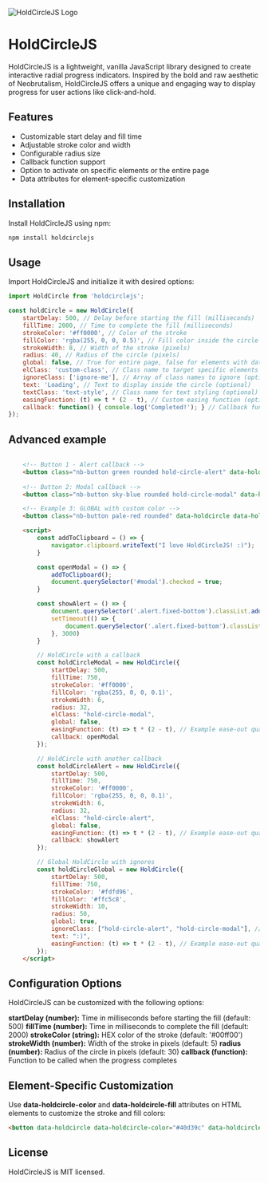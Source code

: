 ![HoldCircleJS Logo](https://holdcirclejs.web.app/logo.jpg)

# HoldCircleJS

HoldCircleJS is a lightweight, vanilla JavaScript library designed to create interactive radial progress indicators. Inspired by the bold and raw aesthetic of Neobrutalism, HoldCircleJS offers a unique and engaging way to display progress for user actions like click-and-hold.

## Features

- Customizable start delay and fill time
- Adjustable stroke color and width
- Configurable radius size
- Callback function support
- Option to activate on specific elements or the entire page
- Data attributes for element-specific customization

## Installation

Install HoldCircleJS using npm:

```bash
npm install holdcirclejs
```

## Usage

Import HoldCircleJS and initialize it with desired options:

```js
import HoldCircle from 'holdcirclejs';

const holdCircle = new HoldCircle({
    startDelay: 500, // Delay before starting the fill (milliseconds)
    fillTime: 2000, // Time to complete the fill (milliseconds)
    strokeColor: '#ff0000', // Color of the stroke
    fillColor: 'rgba(255, 0, 0, 0.5)', // Fill color inside the circle (optional)
    strokeWidth: 8, // Width of the stroke (pixels)
    radius: 40, // Radius of the circle (pixels)
    global: false, // True for entire page, false for elements with data-holdcircle attribute
    elClass: 'custom-class', // Class name to target specific elements (optional)
    ignoreClass: ['ignore-me'], // Array of class names to ignore (optional)
    text: 'Loading', // Text to display inside the circle (optional)
    textClass: 'text-style', // Class name for text styling (optional)
    easingFunction: (t) => t * (2 - t), // Custom easing function (optional)
    callback: function() { console.log('Completed!'); } // Callback function to execute when the fill is complete
});
```

## Advanced example

```html

    <!-- Button 1 - Alert callback -->
    <button class="nb-button green rounded hold-circle-alert" data-holdcircle data-holdcircle-color="#40d39c" data-holdcircle-fill="rgba(0,0,0,0)">Hold me to see what I do</button>
    
    <!-- Button 2: Modal callback -->
    <button class="nb-button sky-blue rounded hold-circle-modal" data-holdcircle data-holdcircle-color="#0077b6" data-holdcircle-fill="rgba(0,119,182,0.25)">Hold me to see what I do</button>

    <!-- Example 3: GLOBAL with custom color -->
    <button class="nb-button pale-red rounded" data-holdcircle data-holdcircle-color="#ff5733">Hold me</button>

    <script>
        const addToClipboard = () => {
            navigator.clipboard.writeText("I love HoldCircleJS! :)");
        }

        const openModal = () => {
            addToClipboard();
            document.querySelector('#modal').checked = true;
        }

        const showAlert = () => {
            document.querySelector('.alert.fixed-bottom').classList.add('show');
            setTimeout(() => {
                document.querySelector('.alert.fixed-bottom').classList.remove('show');
            }, 3000)
        }

        // HoldCircle with a callback
        const holdCircleModal = new HoldCircle({
            startDelay: 500,
            fillTime: 750,
            strokeColor: '#ff0000',
            fillColor: 'rgba(255, 0, 0, 0.1)',
            strokeWidth: 6,
            radius: 32,
            elClass: "hold-circle-modal",
            global: false, 
            easingFunction: (t) => t * (2 - t), // Example ease-out quadratic
            callback: openModal
        });

        // HoldCircle with another callback
        const holdCircleAlert = new HoldCircle({
            startDelay: 500,
            fillTime: 750,
            strokeColor: '#ff0000',
            fillColor: 'rgba(255, 0, 0, 0.1)',
            strokeWidth: 6,
            radius: 32,
            elClass: "hold-circle-alert",
            global: false, 
            easingFunction: (t) => t * (2 - t), // Example ease-out quadratic
            callback: showAlert
        });

        // Global HoldCircle with ignores
        const holdCircleGlobal = new HoldCircle({
            startDelay: 500,
            fillTime: 750,
            strokeColor: '#fdfd96',
            fillColor: '#ffc5c8',
            strokeWidth: 10,
            radius: 50,
            global: true, 
            ignoreClass: ["hold-circle-alert", "hold-circle-modal"], // Make sure to ignore the classes attached to the other HoldCircle instances to avoid multiple HoldCircle instances appear at once
            text: ":)",
            easingFunction: (t) => t * (2 - t), // Example ease-out quadratic
        });
    </script>
```

## Configuration Options

HoldCircleJS can be customized with the following options:

**startDelay (number):** Time in milliseconds before starting the fill (default: 500)
**fillTime (number):** Time in milliseconds to complete the fill (default: 2000)
**strokeColor (string):** HEX color of the stroke (default: '#00ff00')
**strokeWidth (number):** Width of the stroke in pixels (default: 5)
**radius (number):** Radius of the circle in pixels (default: 30)
**callback (function):** Function to be called when the progress completes

## Element-Specific Customization

Use **data-holdcircle-color** and **data-holdcircle-fill** attributes on HTML elements to customize the stroke and fill colors:

```html
<button data-holdcircle data-holdcircle-color="#40d39c" data-holdcircle-fill="rgba(0,0,0,0)">Click me</button>
```

## License

HoldCircleJS is MIT licensed.